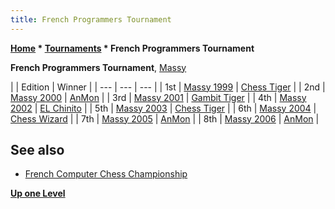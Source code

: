 ```yaml
---
title: French Programmers Tournament
---
```

**[Home](Home "Home") * [Tournaments](Tournaments_and_Matches "Tournaments and Matches") * French Programmers Tournament**

**French Programmers Tournament**, [Massy](https://en.wikipedia.org/wiki/Massy%2C_Essonne)

|  |  Edition
|  Winner
|
| --- | --- | --- |
|  1st
| [Massy 1999](index.php?title=Massy_1999&action=edit&redlink=1 "Massy 1999 (page does not exist)") | [Chess Tiger](Chess_Tiger "Chess Tiger") |
|  2nd
| [Massy 2000](index.php?title=Massy_2000&action=edit&redlink=1 "Massy 2000 (page does not exist)") | [AnMon](AnMon "AnMon") |
|  3rd
| [Massy 2001](Massy_2001 "Massy 2001") | [Gambit Tiger](Chess_Tiger "Chess Tiger") |
|  4th
| [Massy 2002](Massy_2002 "Massy 2002") | [EL Chinito](Chinito "Chinito") |
|  5th
| [Massy 2003](Massy_2003 "Massy 2003") | [Chess Tiger](Chess_Tiger "Chess Tiger") |
|  6th
| [Massy 2004](Massy_2004 "Massy 2004") | [Chess Wizard](Chess_Wizard "Chess Wizard") |
|  7th
| [Massy 2005](Massy_2005 "Massy 2005") | [AnMon](AnMon "AnMon") |
|  8th
| [Massy 2006](Massy_2006 "Massy 2006") | [AnMon](AnMon "AnMon") |

## See also

- [French Computer Chess Championship](French_Computer_Chess_Championship "French Computer Chess Championship")

**[Up one Level](Tournaments_and_Matches "Tournaments and Matches")**

